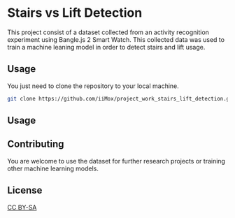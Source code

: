 # Stairs vs Lift Detection

This project consist of a dataset collected from an activity recognition experiment using Bangle.js 2 Smart Watch. This collected data was used to train a machine leaning model in order to detect stairs and lift usage.

## Usage

You just need to clone the repository to your local machine.

```bash
git clone https://github.com/iiMox/project_work_stairs_lift_detection.git
```

## Usage

## Contributing

You are welcome to use the dataset for further research projects or training other machine learning models.

## License

[CC BY-SA](https://creativecommons.org/licenses/by-sa/4.0/deed.en)
